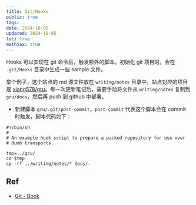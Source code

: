 ```yaml
---
title: Git/Hooks
public: true
tags:
date: 2024-10-05
updated: 2024-10-05
toc: true
mathjax: true
---
```


Hooks 可以实现在 git 命令后，触发额外的脚本。初始化 git 项目时，会在 `.git/Hooks`  目录中生成一些 sample 文件。

举个例子，这个站点的 md 源文件放在 `writing/notes` 目录中，站点对应的项目是 [xiang578/gru](https://github.com/xiang578/gru)。每一次更新笔记后，需要手动将文件从 `writing/notes` 复制到 `gru/docs`，然后再 push 到 github 中部署。

  + 新建脚本  `gru/.git/post-commit`，`post-commit` 代表这个脚本会在 commit 时触发，脚本代码如下：

```shell
#!/bin/sh
#
# An example hook script to prepare a packed repository for use over
# dumb transports.

tmp=../gru/
cd $tmp
cp -rf ../writing/notes/* docs/.
```

## Ref

  + [Git - Book](https://git-scm.com/book/zh/v2)


